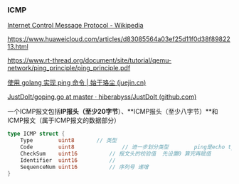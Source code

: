 ### ICMP



[Internet Control Message Protocol - Wikipedia](https://en.wikipedia.org/wiki/Internet_Control_Message_Protocol#Control_messages)

https://www.huaweicloud.com/articles/d83085564a03ef25d11f0d38f8982213.html

https://www.rt-thread.org/document/site/tutorial/qemu-network/ping_principle/ping_principle.pdf

[使用 golang 实现 ping 命令 | 始于珞尘 (juejin.cn)](https://juejin.cn/post/6844903574833479688)

[JustDoIt/goping.go at master · hiberabyss/JustDoIt (github.com)](https://github.com/hiberabyss/JustDoIt/blob/master/ping/goping.go)

一个ICMP报文包括**IP报头（至少20字节**）、**ICMP报头（至少八字节）**和ICMP报文（属于ICMP报文的数据部分）



```go
type ICMP struct {
	Type        uint8       // 类型     
	Code        uint8				// 进一步划分类型        ping是echo type=8 code=0
	CheckSum    uint16			// 报文头的校验值  先设置0 算完再赋值
	Identifier  uint16 			// 
	SequenceNum uint16			// 序列号 递增
}
```

